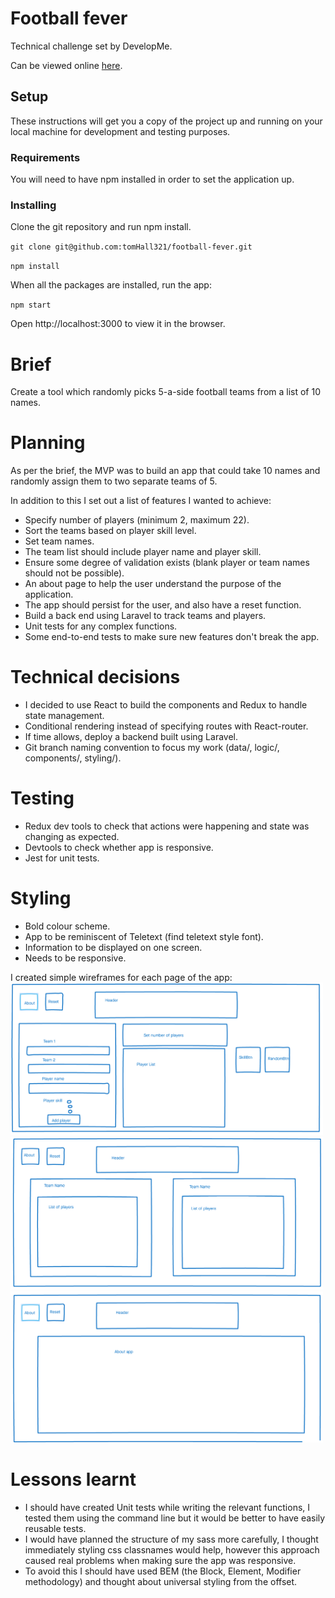 # Football fever

Technical challenge set by DevelopMe.

Can be viewed online [here](https://https://tomhall321.github.io/football-fever/).

## Setup

These instructions will get you a copy of the project up and running on your local machine for development and testing purposes.

### Requirements

You will need to have npm installed in order to set the application up.

### Installing

Clone the git repository and run npm install.

`git clone git@github.com:tomHall321/football-fever.git`

`npm install`

When all the packages are installed, run the app:

`npm start`

Open http://localhost:3000 to view it in the browser.

# Brief

Create a tool which randomly picks 5-a-side football teams from a list of 10 names.

# Planning

As per the brief, the MVP was to build an app that could take 10 names and randomly assign them to two separate teams of 5.
 
In addition to this I set out a list of features I wanted to achieve:

- Specify number of players (minimum 2, maximum 22).
- Sort the teams based on player skill level.
- Set team names.
- The team list should include player name and player skill.
- Ensure some degree of validation exists (blank player or team names should not be possible).
- An about page to help the user understand the purpose of the application.
- The app should persist for the user, and also have a reset function.
- Build a back end using Laravel to track teams and players.
- Unit tests for any complex functions.
- Some end-to-end tests to make sure new features don't break the app.

# Technical decisions

- I decided to use React to build the components and Redux to handle state management.
- Conditional rendering instead of specifying routes with React-router.
- If time allows, deploy a backend built using Laravel.
- Git branch naming convention to focus my work (data/, logic/, components/, styling/).

# Testing

- Redux dev tools to check that actions were happening and state was changing as expected.
- Devtools to check whether app is responsive.
- Jest for unit tests. 

# Styling

- Bold colour scheme.
- App to be reminiscent of Teletext (find teletext style font).
- Information to be displayed on one screen.
- Needs to be responsive.

I created simple wireframes for each page of the app: 
<img src="src/styles/images/playerPage.png" width="500px">
<img src="src/styles/images/teamPage.png" width="500px">
<img src="src/styles/images/aboutPage.png" width="500px">

# Lessons learnt

- I should have created Unit tests while writing the relevant functions, I tested them using the command line but it would be better to have easily reusable tests.
- I would have planned the structure of my sass more carefully, I thought immediately styling css classnames would help, however this approach caused real problems when making sure the app was responsive.
- To avoid this I should have used BEM (the Block, Element, Modifier methodology) and thought about universal styling from the offset.

